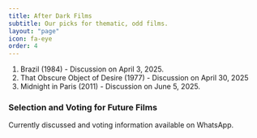 ```yaml
---
title: After Dark Films
subtitle: Our picks for thematic, odd films.
layout: "page"
icon: fa-eye
order: 4
---
```


1. Brazil (1984) - Discussion on April 3, 2025.
2. That Obscure Object of Desire (1977) - Discussion on April 30, 2025
3. Midnight in Paris (2011) - Discussion on June 5, 2025.

### Selection and Voting for Future Films

Currently discussed and voting information available on WhatsApp.
